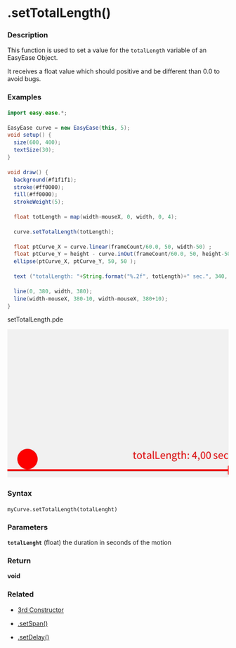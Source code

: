 # .setTotalLength()


### Description 

This function is used to set a value for the   ```totalLength``` variable of an EasyEase Object.

It receives a float value which should positive and be different than 0.0 to avoid bugs.


 
### Examples

```java
import easy.ease.*;

EasyEase curve = new EasyEase(this, 5);
void setup() {
  size(600, 400);
  textSize(30);
}

void draw() {
  background(#f1f1f1);
  stroke(#ff0000);
  fill(#ff0000);
  strokeWeight(5);

  float totLength = map(width-mouseX, 0, width, 0, 4);

  curve.setTotalLength(totLength);

  float ptCurve_X = curve.linear(frameCount/60.0, 50, width-50) ;
  float ptCurve_Y = height - curve.inOut(frameCount/60.0, 50, height-50) ;
  ellipse(ptCurve_X, ptCurve_Y, 50, 50 );

  text ("totalLength: "+String.format("%.2f", totLength)+" sec.", 340, 350);

  line(0, 380, width, 380);
  line(width-mouseX, 380-10, width-mouseX, 380+10);
}

```



<div class="exampleWindow">
  <div class="title">
      <div class="dot red"></div>
      <div class="dot amber"></div>
      <div class="dot green"></div>
      <p >setTotalLength.pde</p>
  </div>

![.setTotalLength()](../images/tools/setTotalLength.gif)

</div>




### Syntax

```myCurve.setTotalLength(totalLenght) ```

### Parameters

**```totalLenght```** (float)  the duration in seconds of the motion  


### Return

**void**


### Related



- [3rd Constructor](constructors.md#constructor-3-with-exponential-intensity-and-time-related-parameters)

- [.setSpan()](./tools/setSpan.md)

- [.setDelay()](./tools/setDelay.md)

